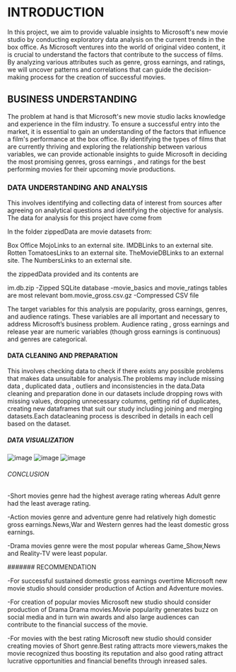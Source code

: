 # INTRODUCTION

In this project, we aim to provide valuable insights to Microsoft's new movie studio by conducting exploratory data analysis on the current trends in the box office. As Microsoft ventures into the world of original video content, it is crucial to understand the factors that contribute to the success of films. By analyzing various attributes such as genre, gross earnings, and ratings, we will uncover patterns and correlations that can guide the decision-making process for the creation of successful movies.
## BUSINESS UNDERSTANDING

The problem at hand is that Microsoft's new movie studio lacks knowledge and experience in the film industry. To ensure a successful entry into the market, it is essential to gain an understanding of the factors that influence a film's performance at the box office. By identifying the types of films that are currently thriving and exploring the relationship between various variables, we can provide actionable insights to guide Microsoft in deciding the most promising genres, gross earnings , and ratings for the best performing movies for their upcoming movie productions.
### DATA UNDERSTANDING AND ANALYSIS

This involves identifying and collecting data of interest from sources after agreeing on analytical questions and identifying the objective for analysis. 
The data for analysis for this project have come from 

In the folder zippedData are movie datasets from:

Box Office MojoLinks to an external site.
IMDBLinks to an external site.
Rotten TomatoesLinks to an external site.
TheMovieDBLinks to an external site.
The NumbersLinks to an external site.




the zippedData provided and its contents are

im.db.zip
-Zipped SQLite database
-movie_basics and movie_ratings tables are most relevant
bom.movie_gross.csv.gz
-Compressed CSV file

The target variables for this analysis are popularity, gross earnings, genres, and audience ratings. These variables are all important and necessary to address Microsoft’s business problem. Audience rating , gross earnings and release year are numeric variables (though gross earnings is continuous) and genres are categorical.
#### DATA CLEANING AND PREPARATION

This involves checking data to check if there exists any possible problems that makes data unsuitable for analysis.The problems may include missing data , duplicated data , outliers and inconsistencies in the data.Data cleaning and preparation done in our datasets include dropping rows with missing values, dropping unnecessary columns, getting rid of duplicates, creating new dataframes that suit our study including joining and merging datasets.Each datacleaning process is described in details in each cell based on the dataset.
##### DATA VISUALIZATION
![image](https://github.com/stanoff/PROJECT1/assets/133090277/8538598c-0637-4426-9246-9129272f21f3)
![image](https://github.com/stanoff/PROJECT1/assets/133090277/e22bc4e1-3fe4-47ac-b287-f8208716f127)
![image](https://github.com/stanoff/PROJECT1/assets/133090277/2dfef1e3-83e6-4aeb-9cb2-970400b6b17b)

###### CONCLUSION

-Short movies genre had the highest average rating whereas Adult genre had the least average rating.

-Action movies genre and adventure genre had relatively high domestic gross earnings.News,War and Western genres had the least domestic gross earnings.

-Drama movies genre were the most popular whereas Game_Show,News and Reality-TV were least popular.

####### RECOMMENDATION

-For successful sustained domestic gross earnings overtime Microsoft new movie studio should consider production of Action and Adventure movies.

-For creation of popular movies Microsoft new studio should consider production of Drama Drama movies.Movie popularity generates buzz on social media and in turn win awards and also large audiences can contribute to the financial success of the movie.

-For movies with the best rating Microsoft new studio should consider creating movies of Short genre.Best rating attracts more viewers,makes the movie recognized thus boosting its reputation and also good rating attract lucrative opportunities and financial benefits through inreased sales.
